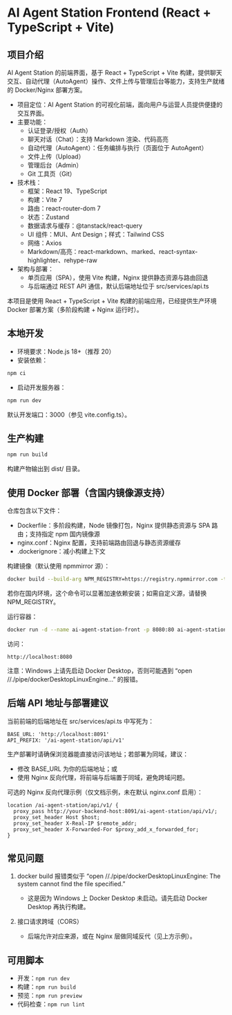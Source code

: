 # AI Agent Station Frontend (React + TypeScript + Vite)

## 项目介绍

AI Agent Station 的前端界面，基于 React + TypeScript + Vite 构建，提供聊天交互、自动代理（AutoAgent）操作、文件上传与管理后台等能力，支持生产就绪的 Docker/Nginx 部署方案。

- 项目定位：AI Agent Station 的可视化前端，面向用户与运营人员提供便捷的交互界面。
- 主要功能：
  - 认证登录/授权（Auth）
  - 聊天对话（Chat）：支持 Markdown 渲染、代码高亮
  - 自动代理（AutoAgent）：任务编排与执行（页面位于 AutoAgent）
  - 文件上传（Upload）
  - 管理后台（Admin）
  - Git 工具页（Git）
- 技术栈：
  - 框架：React 19、TypeScript
  - 构建：Vite 7
  - 路由：react-router-dom 7
  - 状态：Zustand
  - 数据请求与缓存：@tanstack/react-query
  - UI 组件：MUI、Ant Design；样式：Tailwind CSS
  - 网络：Axios
  - Markdown/高亮：react-markdown、marked、react-syntax-highlighter、rehype-raw
- 架构与部署：
  - 单页应用（SPA），使用 Vite 构建，Nginx 提供静态资源与路由回退
  - 与后端通过 REST API 通信，默认后端地址位于 src/services/api.ts

本项目是使用 React + TypeScript + Vite 构建的前端应用，已经提供生产环境 Docker 部署方案（多阶段构建 + Nginx 运行时）。

## 本地开发

- 环境要求：Node.js 18+（推荐 20）
- 安装依赖：

```bash
npm ci
```

- 启动开发服务器：

```bash
npm run dev
```

默认开发端口：3000（参见 vite.config.ts）。

## 生产构建

```bash
npm run build
```

构建产物输出到 dist/ 目录。

## 使用 Docker 部署（含国内镜像源支持）

仓库包含以下文件：
- Dockerfile：多阶段构建，Node 镜像打包，Nginx 提供静态资源与 SPA 路由；支持指定 npm 国内镜像源
- nginx.conf：Nginx 配置，支持前端路由回退与静态资源缓存
- .dockerignore：减小构建上下文

构建镜像（默认使用 npmmirror 源）：

```bash
docker build --build-arg NPM_REGISTRY=https://registry.npmmirror.com -t ai-agent-station-front:latest .
```

若你在国内环境，这个命令可以显著加速依赖安装；如需自定义源，请替换 NPM_REGISTRY。

运行容器：

```bash
docker run -d --name ai-agent-station-front -p 8080:80 ai-agent-station-front:latest
```

访问：

```
http://localhost:8080
```

注意：Windows 上请先启动 Docker Desktop，否则可能遇到 “open //./pipe/dockerDesktopLinuxEngine…” 的报错。

## 后端 API 地址与部署建议

当前前端的后端地址在 src/services/api.ts 中写死为：
```
BASE_URL: 'http://localhost:8091'
API_PREFIX: '/ai-agent-station/api/v1'
```
生产部署时请确保浏览器能直接访问该地址；若部署为同域，建议：
- 修改 BASE_URL 为你的后端地址；或
- 使用 Nginx 反向代理，将前端与后端置于同域，避免跨域问题。

可选的 Nginx 反向代理示例（仅文档示例，未在默认 nginx.conf 启用）：

```
location /ai-agent-station/api/v1/ {
  proxy_pass http://your-backend-host:8091/ai-agent-station/api/v1/;
  proxy_set_header Host $host;
  proxy_set_header X-Real-IP $remote_addr;
  proxy_set_header X-Forwarded-For $proxy_add_x_forwarded_for;
}
```

## 常见问题

1) docker build 报错类似于 “open //./pipe/dockerDesktopLinuxEngine: The system cannot find the file specified.”
   - 这是因为 Windows 上 Docker Desktop 未启动。请先启动 Docker Desktop 再执行构建。

2) 接口请求跨域（CORS）
   - 后端允许对应来源，或在 Nginx 层做同域反代（见上方示例）。

## 可用脚本

- 开发：`npm run dev`
- 构建：`npm run build`
- 预览：`npm run preview`
- 代码检查：`npm run lint`
